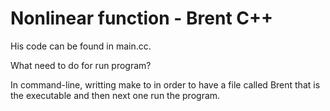 # Nonlinear function - Brent C++

His code can be found in main.cc.

What need to do for run program?

In command-line, writting make to in order to have a file called Brent that is the executable and then next one run the program.
